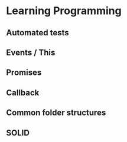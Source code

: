 # Learning Programming

## Automated tests

## Events / This

## Promises

## Callback

## Common folder structures 

## SOLID

